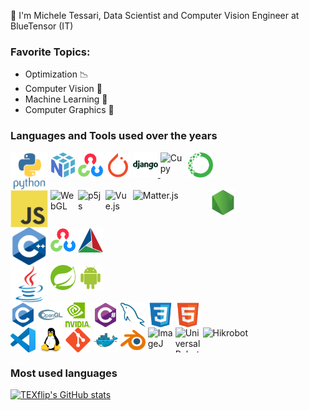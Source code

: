 👋 I'm Michele Tessari, Data Scientist and Computer Vision Engineer at BlueTensor (IT)



### Favorite Topics:
- Optimization 📉
- Computer Vision 📸
- Machine Learning 🤖
- Computer Graphics 🔺

### Languages and Tools used over the years
<div>
    <div style="display: flex; flex-direction: row;">
      <img src="https://github.com/devicons/devicon/blob/master/icons/python/python-original-wordmark.svg" title="Python" alt="Python" width="60" height="60"/>&nbsp;
      <img src="https://github.com/devicons/devicon/blob/master/icons/numpy/numpy-original.svg" title="Numpy" alt="Numpy" width="40" height="40"/>&nbsp;
      <img src="https://github.com/devicons/devicon/blob/master/icons/opencv/opencv-original.svg" title="OpenCV" alt="OpenCV" width="40" height="40"/>&nbsp;
      <img src="https://github.com/devicons/devicon/blob/master/icons/pytorch/pytorch-original.svg" title="Pytorch" alt="Pytorch" width="40" height="40"/>&nbsp;
      <a href="https://github.com/django/django"><img src="https://github.com/devicons/devicon/blob/master/icons/django/django-plain-wordmark.svg" title="Django" alt="Django" width="40" height="40"/>&nbsp;</a>
      <img src="https://cupy.dev/images/cupy_icon.png" title="Cupy" alt="Cupy" width="40" height="40"/>&nbsp;
      <img src="https://github.com/devicons/devicon/blob/master/icons/anaconda/anaconda-original.svg" title="Anaconda" alt="Anaconda" width="40" height="40"/>&nbsp;
    </div>
  <div style="display: flex; flex-direction: row;">
    <img src="https://github.com/devicons/devicon/blob/master/icons/javascript/javascript-original.svg" title="JavaScript" alt="JavaScript" width="60" height="60"/>&nbsp;
    <img src="https://upload.wikimedia.org/wikipedia/commons/2/25/WebGL_Logo.svg" title="WebGL" alt="WebGL" width="40" height="40"/>&nbsp;
    <img src="https://p5js.org/assets/img/p5js.svg" title="p5js" alt="p5js" width="40" height="40"/>&nbsp;
    <img src="https://upload.wikimedia.org/wikipedia/commons/9/95/Vue.js_Logo_2.svg" title="Vue.js" alt="Vue.js" width="40" height="40"/>&nbsp;
    <img src="https://brm.io/matter-js/img/matter-js.svg" title="Matter.js" alt="Matter.js" width="120" height="40"/>&nbsp;
    <img src="https://github.com/devicons/devicon/blob/master/icons/nodejs/nodejs-original.svg" title="Nodejs" alt="Nodejs" width="40" height="40"/>&nbsp;
  </div>
  <div style="display: flex; flex-direction: row;">
    <img src="https://github.com/devicons/devicon/blob/master/icons/cplusplus/cplusplus-original.svg" title="C++" alt="C++" width="60" height="60"/>&nbsp;
    <img src="https://github.com/devicons/devicon/blob/master/icons/opencv/opencv-original.svg" title="OpenCV" alt="OpenCV" width="40" height="40"/>&nbsp;
    <img src="https://github.com/devicons/devicon/blob/master/icons/cmake/cmake-original.svg" title="Cmake" alt="Cmake" width="40" height="40"/>&nbsp;
  </div>
  <div style="display: flex; flex-direction: row;">
    <img src="https://github.com/devicons/devicon/blob/master/icons/java/java-original.svg" title="Java" alt="Java" width="60" height="60"/>&nbsp;
    <img src="https://github.com/devicons/devicon/blob/master/icons/spring/spring-original.svg" title="Spring" alt="Spring" width="40" height="40"/>&nbsp;
    <img src="https://github.com/devicons/devicon/blob/master/icons/android/android-original.svg" title="Android" alt="Android" width="40" height="40"/>&nbsp;
  </div>
  <div style="display: flex; flex-direction: row;">
    <img src="https://github.com/devicons/devicon/blob/master/icons/c/c-original.svg" title="C" alt="C" width="40" height="40"/>&nbsp;
    <img src="https://github.com/devicons/devicon/blob/master/icons/opengl/opengl-original.svg" title="Opengl" alt="Opengl" width="40" height="40"/>&nbsp;
    <img src="./assets/Nvidia_logo.svg" title="CUDA" alt="CUDA" width="40" height="40"/>&nbsp;
    <img src="https://github.com/devicons/devicon/blob/master/icons/csharp/csharp-original.svg" title="C#" alt="C#" width="40" height="40"/>&nbsp;
    <img src="https://github.com/devicons/devicon/blob/master/icons/mysql/mysql-original.svg" title="Mysql" alt="Mysql" width="40" height="40"/>&nbsp;
    <img src="https://github.com/devicons/devicon/blob/master/icons/css3/css3-original.svg" title="Css3" alt="Css3" width="40" height="40"/>&nbsp;
    <img src="https://github.com/devicons/devicon/blob/master/icons/html5/html5-original.svg" title="Html5" alt="Html5" width="40" height="40"/>&nbsp;
  </div>
  <div style="display: flex; flex-direction: row;">
    <img src="https://github.com/devicons/devicon/blob/master/icons/vscode/vscode-original.svg" title="vscode" alt="vscode" width="40" height="40"/>&nbsp;
    <img src="https://github.com/devicons/devicon/blob/master/icons/linux/linux-original.svg" title="linux" alt="linux" width="40" height="40"/>&nbsp;
    <img src="https://github.com/devicons/devicon/blob/master/icons/git/git-original.svg" title="git" alt="git" width="40" height="40"/>&nbsp;
    <img src="https://github.com/devicons/devicon/blob/master/icons/docker/docker-original.svg" title="Docker" alt="Docker" width="40" height="40"/>&nbsp;
    <img src="https://github.com/devicons/devicon/blob/master/icons/blender/blender-original.svg" title="Blender" alt="Blender" width="40" height="40"/>&nbsp;
    <img src="https://imagej.net/media/icons/fiji.svg" title="ImageJ" alt="ImageJ" width="40" height="40"/>&nbsp;
    <img src="https://www.universal-robots.com/img/universal-robots_favicon.png" title="Universal Robots" alt="Universal Robots" width="40" height="40"/>&nbsp;
    <img src="https://www.hikrobotics.com/en/static-front/img/06209a2981cf.svg" title="Hikrobot" alt="Hikrobot" width="128" height="40"/>&nbsp;
  </div>
</div>

### Most used languages

[![TEXflip's GitHub stats](https://github-readme-stats-texflip.vercel.app/api/top-langs/?username=TEXflip&theme=dark&layout=donut-vertical&hide=HTML,Jupyter%20Notebook,CSS,GSC&langs_count=8&hide_title=true&bg_color=00000000&a=2)](https://github.com/TEXflip)

